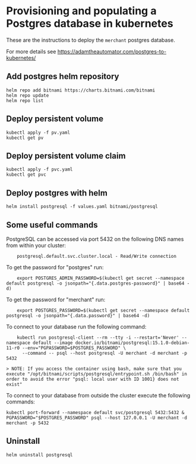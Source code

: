 # Provisioning and populating a Postgres database in kubernetes 

These are the instructions to deploy the `merchant` postgres database.

For more details see https://adamtheautomator.com/postgres-to-kubernetes/

## Add postgres helm repository
```shell
helm repo add bitnami https://charts.bitnami.com/bitnami
helm repo update
helm repo list
```

## Deploy persistent volume
```shell
kubectl apply -f pv.yaml
kubectl get pv
```

## Deploy persistent volume claim
```shell
kubectl apply -f pvc.yaml
kubectl get pvc
```

## Deploy postgres with helm
```shell
helm install postgresql -f values.yaml bitnami/postgresql
```

## Some useful commands

PostgreSQL can be accessed via port 5432 on the following DNS names from within your cluster:

```shell
    postgresql.default.svc.cluster.local - Read/Write connection
```
To get the password for "postgres" run:

```shell
    export POSTGRES_ADMIN_PASSWORD=$(kubectl get secret --namespace default postgresql -o jsonpath="{.data.postgres-password}" | base64 -d)
```
To get the password for "merchant" run:

```shell
    export POSTGRES_PASSWORD=$(kubectl get secret --namespace default postgresql -o jsonpath="{.data.password}" | base64 -d)
```
To connect to your database run the following command:

```shell
    kubectl run postgresql-client --rm --tty -i --restart='Never' --namespace default --image docker.io/bitnami/postgresql:15.1.0-debian-11-r0 --env="PGPASSWORD=$POSTGRES_PASSWORD" \
      --command -- psql --host postgresql -U merchant -d merchant -p 5432
```

    > NOTE: If you access the container using bash, make sure that you execute "/opt/bitnami/scripts/postgresql/entrypoint.sh /bin/bash" in order to avoid the error "psql: local user with ID 1001} does not exist"

To connect to your database from outside the cluster execute the following commands:

```shell
kubectl port-forward --namespace default svc/postgresql 5432:5432 & 
PGPASSWORD="$POSTGRES_PASSWORD" psql --host 127.0.0.1 -U merchant -d merchant -p 5432
```
## Uninstall
```shell
helm uninstall postgresql
```